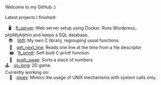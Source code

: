  Welcome to my GitHub :)<br><br>
  Latest projects I finished:<br><br>
   &ensp; 🖥 [ft_server](https://github.com/ali-tevfik/Codam/tree/master/ft_server2): Web server setup using Docker. Runs Wordpress, phpMyAdmin and keeps a SQL database.<br>
  &ensp; 📚 [libft](https://github.com/ali-tevfik/Codam/tree/master/Libft): My own C library, regrouping usual functions.<br>
 📄 [get_next_line](https://github.com/ali-tevfik/Codam/tree/master/Get%20Next%20Line): Reads one line at the time from a file descriptor<br>
 🖨 [ft_printf](https://github.com/ali-tevfik/Codam/tree/master/ft_printf): Self-built C printf function<br>
 🔢 [push_swap](https://github.com/ali-tevfik/Codam/tree/master/push_swap): Sorts a stack of numbers<br>
 🕹 [so_long](https://github.com/ali-tevfik/So_Long): 2D game.<br>
Currently working on:<br>
 🍴 [pipex](https://github.com/ali-tevfik/Pipex): Mimics the usage of UNIX mechanisms with system calls only.<br>

